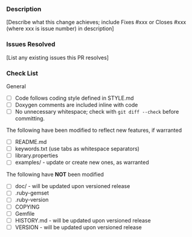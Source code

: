 <!----------------------------------------------------------------------------
Please make sure you've read and understood our contributing guidelines;
https://github.com/4-20ma/ModbusMaster/blob/master/CONTRIBUTING.md

Provide the following information for all issues. Replace [brackets] and placeholder text with your responses.
(QUESTIONS, BUG REPORTS, FEATURE REQUESTS).
-->
### Description
[Describe what this change achieves; include Fixes #xxx or Closes #xxx (where xxx is issue number) in description]

### Issues Resolved
[List any existing issues this PR resolves]

### Check List

General

- [ ] Code follows coding style defined in STYLE.md
- [ ] Doxygen comments are included inline with code
- [ ] No unnecessary whitespace; check with `git diff --check` before committing.

The following have been modified to reflect new features, if warranted

- [ ] README.md
- [ ] keywords.txt (use tabs as whitespace separators)
- [ ] library.properties
- [ ] examples/ - update or create new ones, as warranted

The following have **NOT** been modified

- [ ] doc/ - will be updated upon versioned release
- [ ] .ruby-gemset
- [ ] .ruby-version
- [ ] COPYING
- [ ] Gemfile
- [ ] HISTORY.md - will be updated upon versioned release
- [ ] VERSION - will be updated upon versioned release
